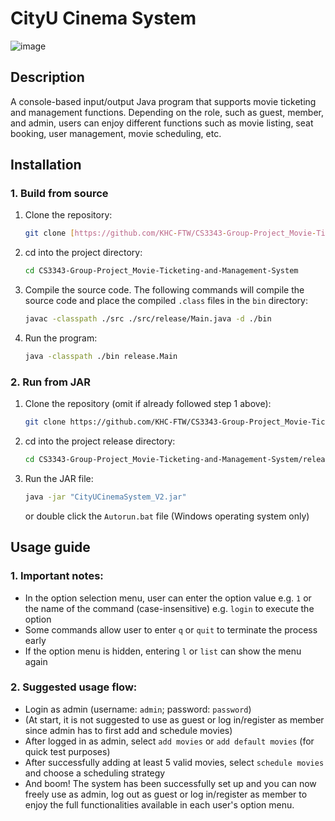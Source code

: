 
# CityU Cinema System
![image](https://github.com/user-attachments/assets/fd4165cb-36f4-44e0-9e3b-bc2323b09b23)

## Description
A console-based input/output Java program that supports movie ticketing and management functions. Depending on the role, such as guest, member, and admin, users can enjoy different functions such as movie listing, seat booking, user management, movie scheduling, etc.

## Installation

### 1. Build from source

1. Clone the repository:
   ```sh
   git clone [https://github.com/KHC-FTW/CS3343-Group-Project_Movie-Ticketing-and-Management-System.git](https://github.com/KHC-FTW/CS3343_24-25_Group-Project_CityU-Cinema-System.git)
   ```

2. cd into the project directory:
   ```sh
   cd CS3343-Group-Project_Movie-Ticketing-and-Management-System
   ```

3. Compile the source code. The following commands will compile the source code and place the compiled `.class` files in the `bin` directory:
   ```sh
   javac -classpath ./src ./src/release/Main.java -d ./bin
   ```

4. Run the program:
   ```sh
   java -classpath ./bin release.Main
   ```

### 2. Run from JAR

1. Clone the repository (omit if already followed step 1 above):
   ```sh
   git clone https://github.com/KHC-FTW/CS3343-Group-Project_Movie-Ticketing-and-Management-System.git
   ```

2. cd into the project release directory:
   ```sh
   cd CS3343-Group-Project_Movie-Ticketing-and-Management-System/release
   ```

3. Run the JAR file:
   ```sh
   java -jar "CityUCinemaSystem_V2.jar"
   ```
   or double click the `Autorun.bat` file (Windows operating system only)

## Usage guide

### 1. Important notes:
- In the option selection menu, user can enter the option value e.g. `1` or the name of the command (case-insensitive) e.g. `login` to execute the option
- Some commands allow user to enter `q` or `quit` to terminate the process early
- If the option menu is hidden, entering `l` or `list` can show the menu again

### 2. Suggested usage flow:
- Login as admin (username: `admin`; password: `password`)
- (At start, it is not suggested to use as guest or log in/register as member since admin has to first add and schedule movies)
- After logged in as admin, select `add movies` or `add default movies` (for quick test purposes)
- After successfully adding at least 5 valid movies, select `schedule movies` and choose a scheduling strategy
- And boom! The system has been successfully set up and you can now freely use as admin, log out as guest or log in/register as member to enjoy the full functionalities available in each user's option menu.
